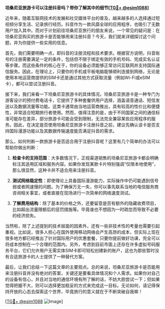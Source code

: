 **坦桑尼亚旅游卡可以注册抖音吗？带你了解其中的细节[[TG💪+ @esim1088](https://t.me/s/esim1088)]**

近年来，随着互联网技术的发展和社交媒体平台的普及，越来越多的人选择通过短视频分享生活、记录旅行经历。抖音作为一款风靡全球的应用程序，也吸引了无数用户加入其中。而对于计划前往坦桑尼亚旅行的朋友来说，一个常见的疑问是：在坦桑尼亚购买的旅游卡是否能够用来注册抖音？今天，我们就来详细探讨这个问题，并为你提供一些实用的信息。

首先，我们需要明确一点，即抖音的注册流程和技术要求。根据官方说明，抖音账号的注册需要满足一定的条件，包括但不限于绑定有效的手机号码、完成实名认证等步骤。而这些条件的核心在于，你的设备必须能够正常访问互联网并支持国际通信服务。因此，在理论上，只要你的手机或平板电脑能够顺利连接到网络，无论是使用本地运营商提供的SIM卡还是通过其他方式获取流量（例如Wi-Fi或eSIM卡），都可以尝试注册抖音。

接下来，我们来看一下坦桑尼亚旅游卡的具体情况。坦桑尼亚旅游卡是一种专门为游客设计的预付费电话卡，它提供了多种套餐供用户选择，涵盖语音通话、短信发送以及数据流量等功能。这类卡通常由当地运营商推出，具有较高的性价比和便捷性，非常适合短期旅行者使用。然而，值得注意的是，由于不同国家之间的通信标准可能存在差异，部分旅游卡可能会受到限制，无法完全兼容某些应用程序的服务。因此，在决定是否使用坦桑尼亚旅游卡注册抖音之前，建议先确认该卡是否支持国际漫游功能以及其数据传输速度能否满足抖音的需求。

那么，如何判断一款旅游卡是否适合用于注册抖音呢？这里有几个简单的办法可以帮助你做出判断：

1. **检查卡的支持范围**：大多数情况下，正规渠道销售的坦桑尼亚旅游卡都会明确标注其适用区域和服务内容。如果你发现某款卡片特别强调“仅限本地使用”，那么很显然，这种卡并不适合用来注册抖音。

2. **测试网络稳定性**：即使理论上具备国际漫游能力，实际操作中仍可能遇到信号弱或者网速慢的问题。为了确保万无一失，你可以事先联系当地的电信服务商咨询相关事宜，或者直接在现场进行一次简单的网络速度测试。

3. **了解费用结构**：除了基本的价格之外，还要留意是否有额外的隐藏收费项目，比如超出流量限额后的惩罚措施等。毕竟谁也不想因为一时疏忽而导致不必要的经济损失。

当然啦，除了上述提到的技术层面的因素外，还有一些非技术性的考量也需要引起重视。比如说，很多人担心在国外使用移动网络会产生高昂的成本，但实际上现在很多地方都已经推出了针对国际用户的优惠套餐，只要你提前做好功课，完全可以将成本控制在一个合理的范围内。另外，考虑到目前市面上还存在许多虚拟号码服务平台，它们允许用户无需实体SIM卡即可轻松创建新的账户，这也为那些暂时没有合适旅游卡的人士提供了一种替代方案。

最后，让我们总结一下这篇文章的主要观点。总的来说，坦桑尼亚旅游卡是否能用来注册抖音并没有绝对的答案，关键还是要看具体情况和个人需求。如果你对自己的设备有信心，并且对当地的通信环境有所了解的话，不妨大胆尝试一下；但如果觉得把握不大，则可以选择更加稳妥的方式来完成这一目标。无论如何，请记得保持开放的心态去探索这个世界，毕竟旅行的意义就在于不断突破自我嘛！

[[TG💪+ @esim1088](https://t.me/s/esim1088) ![Image](https://i.postimg.cc/4NQfJmqS/Snipaste-2025-05-13-00-14-12.png)]
